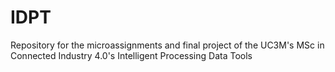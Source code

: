 # IDPT
Repository for the microassignments and final project of the UC3M's MSc in Connected Industry 4.0's Intelligent Processing Data Tools
